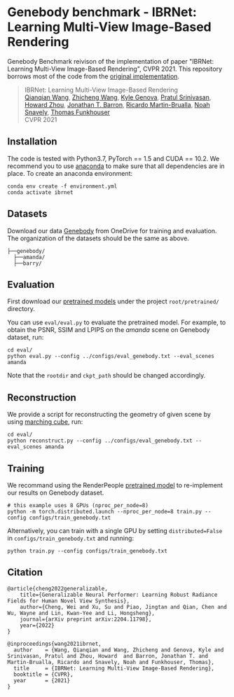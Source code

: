 # Genebody benchmark - IBRNet: Learning Multi-View Image-Based Rendering
Genebody Benchmark reivison of the implementation of paper "IBRNet: Learning Multi-View Image-Based Rendering", CVPR 2021. This repository borrows most of the code from the [original implementation](https://github.com/googleinterns/IBRNet).

> IBRNet: Learning Multi-View Image-Based Rendering  
> [Qianqian Wang](https://www.cs.cornell.edu/~qqw/), [Zhicheng Wang](https://www.linkedin.com/in/zhicheng-wang-96116897/), [Kyle Genova](https://www.kylegenova.com/), [Pratul Srinivasan](https://pratulsrinivasan.github.io/), [Howard Zhou](https://www.linkedin.com/in/howard-zhou-0a34b84/), [Jonathan T. Barron](https://jonbarron.info), [Ricardo Martin-Brualla](http://www.ricardomartinbrualla.com/), [Noah Snavely](https://www.cs.cornell.edu/~snavely/), [Thomas Funkhouser](https://www.cs.princeton.edu/~funk/)    
> CVPR 2021
> 

## Installation
The code is tested with Python3.7, PyTorch == 1.5 and CUDA == 10.2. We recommend you to use [anaconda](https://www.anaconda.com/) to make sure that all dependencies are in place. To create an anaconda environment:
```
conda env create -f environment.yml
conda activate ibrnet
```

## Datasets
Download our data [Genebody](https://generalizable-neural-performer.github.io/genebody.html) from OneDrive for training and evaluation.
 The organization of the datasets should be the same as above.
```
├──genebody/
  ├──amanda/
  ├──barry/
```

## Evaluation
First download our [pretrained models](https://hkustconnect-my.sharepoint.com/:f:/g/personal/wchengad_connect_ust_hk/EgD5tn6u7ptFkr4xp6VEE2EBfGwE_3EOQ0I0JL-sVISM5Q?e=cqdsc8) under the project `root/pretrained/` directory.

You can use `eval/eval.py` to evaluate the pretrained model. For example, to obtain the PSNR, SSIM and LPIPS on the *amanda* scene on Genebody dataset, run:
```
cd eval/
python eval.py --config ../configs/eval_genebody.txt --eval_scenes amanda
``` 
Note that the `rootdir` and `ckpt_path` should be changed accordingly.
## Reconstruction
We provide a script for reconstructing the geometry of given scene by using [marching cube](https://github.com/scikit-image/scikit-image/blob/main/skimage/measure/_marching_cubes_lewiner.py), run:

```
cd eval/
python reconstruct.py --config ../configs/eval_genebody.txt --eval_scenes amanda
```

## Training
We recommand using the RenderPeople [pretrained model](https://hkustconnect-my.sharepoint.com/:f:/g/personal/wchengad_connect_ust_hk/EgD5tn6u7ptFkr4xp6VEE2EBfGwE_3EOQ0I0JL-sVISM5Q?e=cqdsc8) to re-implement our results on Genebody dataset.
```
# this example uses 8 GPUs (nproc_per_node=8) 
python -m torch.distributed.launch --nproc_per_node=8 train.py --config configs/train_genebody.txt
```
Alternatively, you can train with a single GPU by setting `distributed=False` in `configs/train_genebody.txt` and running:
```
python train.py --config configs/train_genebody.txt
```
## Citation
```
@article{cheng2022generalizable,
    title={Generalizable Neural Performer: Learning Robust Radiance Fields for Human Novel View Synthesis},
    author={Cheng, Wei and Xu, Su and Piao, Jingtan and Qian, Chen and Wu, Wayne and Lin, Kwan-Yee and Li, Hongsheng},
    journal={arXiv preprint arXiv:2204.11798},
    year={2022}
}

@inproceedings{wang2021ibrnet,
  author    = {Wang, Qianqian and Wang, Zhicheng and Genova, Kyle and Srinivasan, Pratul and Zhou, Howard  and Barron, Jonathan T. and Martin-Brualla, Ricardo and Snavely, Noah and Funkhouser, Thomas},
  title     = {IBRNet: Learning Multi-View Image-Based Rendering},
  booktitle = {CVPR},
  year      = {2021}
}
```
